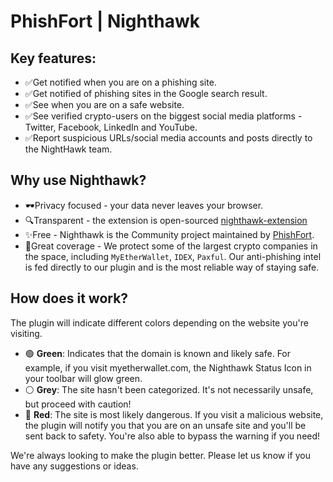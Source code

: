 # PhishFort | Nighthawk

## Key features:

- ✅Get notified when you are on a phishing site.
- ✅Get notified of phishing sites in the Google search result.
- ✅See when you are on a safe website.
- ✅See verified crypto-users on the biggest social media platforms - Twitter, Facebook, LinkedIn and YouTube.
- ✅Report suspicious URLs/social media accounts and posts directly to the NightHawk team.

## Why use Nighthawk?

- 🕶️Privacy focused - your data never leaves your browser.
- 🔍Transparent - the extension is open-sourced [nighthawk-extension](https://github.com/phishfort/nighthawk-extension)
- ✨Free - Nighthawk is the Community project maintained by [PhishFort](https://phishfort.com).
- 🪩Great coverage - We protect some of the largest crypto companies in the space, including `MyEtherWallet`, `IDEX`, `Paxful`. Our anti-phishing intel is fed directly to our plugin and is the most reliable way of staying safe.

## How does it work?

The plugin will indicate different colors depending on the website you're visiting.

- 🟢 **Green**: Indicates that the domain is known and likely safe. For example, if you visit myetherwallet.com, the Nighthawk Status Icon in your toolbar will glow green.
- ⚪️ **Grey**: The site hasn't been categorized. It's not necessarily unsafe, but proceed with caution!
- 🔴 **Red**: The site is most likely dangerous. If you visit a malicious website, the plugin will notify you that you are on an unsafe site and you'll be sent back to safety. You're also able to bypass the warning if you need!

We're always looking to make the plugin better. Please let us know if you have any suggestions or ideas.
